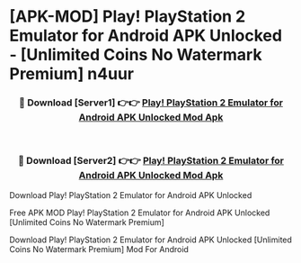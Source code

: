 # [APK-MOD] Play! PlayStation 2 Emulator for Android APK Unlocked - [Unlimited Coins No Watermark Premium] n4uur



<div align="center">
<h3>🔴 Download [Server1] 👉👉 <a href="https://momento.my/?title=Play!_PlayStation_2_Emulator_for_Android_APK_Unlocked">Play! PlayStation 2 Emulator for Android APK Unlocked Mod Apk</a></h3><br>

<h3>🔴 Download [Server2] 👉👉 <a href="https://momento.my/?title=Play!_PlayStation_2_Emulator_for_Android_APK_Unlocked">Play! PlayStation 2 Emulator for Android APK Unlocked Mod Apk</a></h3>
</div>



Download Play! PlayStation 2 Emulator for Android APK Unlocked 

Free APK MOD Play! PlayStation 2 Emulator for Android APK Unlocked [Unlimited Coins No Watermark Premium]

Download Play! PlayStation 2 Emulator for Android APK Unlocked [Unlimited Coins No Watermark Premium] Mod For Android
